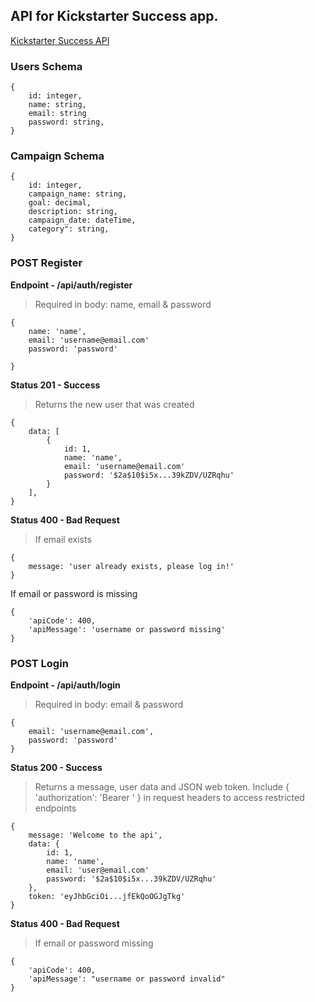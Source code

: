 ## API for Kickstarter Success app.

[Kickstarter Success API](https://kickstarter-success-api.herokuapp.com/)

### Users Schema

```
{
    id: integer,
    name: string,
    email: string
    password: string,
}
```

### Campaign Schema

```
{
    id: integer,
    campaign_name: string,
    goal: decimal,
    description: string,
    campaign_date: dateTime,
    category": string,
}
```

### POST Register

**Endpoint - /api/auth/register**

> Required in body: name, email & password

```
{
    name: 'name',
    email: 'username@email.com'
    password: 'password'

}
```

**Status 201 - Success**

> Returns the new user that was created

```
{
    data: [
        {
            id: 1,
            name: 'name',
            email: 'username@email.com'
            password: '$2a$10$i5x...39kZDV/UZRqhu'
        }
    ],
}
```

**Status 400 - Bad Request**

> If email exists

```
{
    message: 'user already exists, please log in!'
}
```

If email or password is missing

```
{
    'apiCode': 400,
    'apiMessage': 'username or password missing'
}
```

### POST Login

**Endpoint - /api/auth/login**

> Required in body: email & password

```
{
    email: 'username@email.com',
    password: 'password'
}
```

**Status 200 - Success**

> Returns a message, user data and JSON web token.
> Include { 'authorization': 'Bearer <token>' } in request headers to access restricted endpoints

```
{
    message: 'Welcome to the api',
    data: {
        id: 1,
        name: 'name',
        email: 'user@email.com'
        password: '$2a$10$i5x...39kZDV/UZRqhu'
    },
    token: 'eyJhbGciOi...jfEkQoOGJgTkg'
}
```

**Status 400 - Bad Request**

> If email or password missing

```
{
    'apiCode': 400,
    'apiMessage': "username or password invalid"
}
```
